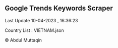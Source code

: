 

## Google Trends Keywords Scraper 
 
Last Update 10-04-2023 , 16:36:23

Country List :
VIETNAM.json



© Abdul Muttaqin 
